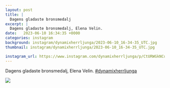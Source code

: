 ```yaml
---
layout: post
title: |
  Dagens gladaste bronsmedalj
excerpt: |
  Dagens gladaste bronsmedalj, Elena Velin. 
date:   2023-06-10 16:34:35 +0000
categories: instagram
background: instagram/dynamixherrljunga/2023-06-10_16-34-35_UTC.jpg
thumbnail: instagram/dynamixherrljunga/2023-06-10_16-34-35_UTC.jpg

instagram_url: https://www.instagram.com/dynamixherrljunga/p/CtURWGkNCuU
---
```

Dagens gladaste bronsmedalj, Elena Velin. [#dynamixherrljunga](https://www.instagram.com/explore/tags/dynamixherrljunga/)



<img src='{{ site.baseurl }}/instagram/dynamixherrljunga/2023-06-10_16-34-35_UTC.jpg' class='img-fluid' />
